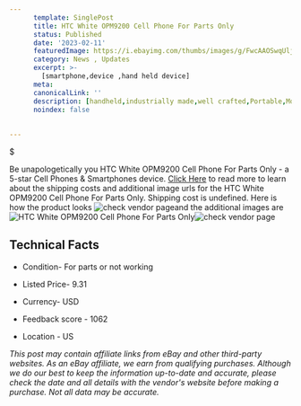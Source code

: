 ```yaml
---
      template: SinglePost
      title: HTC White OPM9200 Cell Phone For Parts Only
      status: Published
      date: '2023-02-11'
      featuredImage: https://i.ebayimg.com/thumbs/images/g/FwcAAOSwqUljFUI5/s-l225.jpg
      category: News , Updates
      excerpt: >-
        [smartphone,device ,hand held device]
      meta:
      canonicalLink: ''
      description: [handheld,industrially made,well crafted,Portable,Mobile,Compact,Convenient,Lightweight,Maneuverable,Man-portable,Miniature,Carriable,Hand-held,Light,Holdable,Transportable,Mobile device,Pocket-sized,On-the-go,Wireless,Cordless,Compact size,Convenient size, smartphone,device ,hand held device]
      noindex: false
      
        
---
```

$

Be unapologetically you HTC White OPM9200 Cell Phone For Parts Only - a 5-star Cell Phones & Smartphones device. [Click Here](https://www.ebay.com/itm/364098131000?hash=item54c5f09438%3Ag%3AFwcAAOSwqUljFUI5&mkevt=1&mkcid=1&mkrid=711-53200-19255-0&campid=%253CePNCampaignId%253E&customid=%253CreferenceId%253E&toolid=10049) to read more to learn about the shipping costs and additional image urls for the HTC White OPM9200 Cell Phone For Parts Only. Shipping cost is undefined. Here is how the product looks ![check vendor page](https://i.ebayimg.com/thumbs/images/g/FwcAAOSwqUljFUI5/s-l225.jpg)and the additional images are![HTC White OPM9200 Cell Phone For Parts Only](https://i.ebayimg.com/images/g/FwcAAOSwqUljFUI5/s-l1600.jpg)![check vendor page](https://origin-galleryplus.ebayimg.com/ws/web/364098131000_2_0_1/225x225.jpg,https://origin-galleryplus.ebayimg.com/ws/web/364098131000_3_0_1/225x225.jpg,https://origin-galleryplus.ebayimg.com/ws/web/364098131000_4_0_1/225x225.jpg,https://origin-galleryplus.ebayimg.com/ws/web/364098131000_5_0_1/225x225.jpg)



 ## Technical Facts 



     
      

 - Condition- For parts or not working 


      

 - Listed Price- 9.31 


      

 - Currency- USD 


      

 - Feedback score - 1062 


      

 - Location - US 


      
      

 *_This post may contain affiliate links from eBay and other third-party websites. As an eBay affiliate, we earn from qualifying purchases. Although we do our best to keep the information up-to-date and accurate, please check the date and all details with the vendor's website before making a purchase. Not all data may be accurate._*






